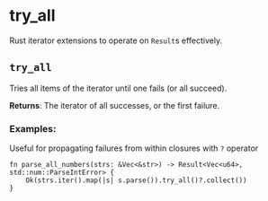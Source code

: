 # try_all

Rust iterator extensions to operate on `Result`s effectively.

## `try_all`

Tries all items of the iterator until one fails (or all succeed).

**Returns**: The iterator of all successes, or the first failure.

### Examples:
Useful for propagating failures from within closures with `?` operator
```
fn parse_all_numbers(strs: &Vec<&str>) -> Result<Vec<u64>, std::num::ParseIntError> {
	Ok(strs.iter().map(|s| s.parse()).try_all()?.collect())
}
```
